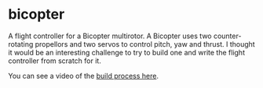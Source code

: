 # bicopter
A flight controller for a Bicopter multirotor. A Bicopter uses two counter-rotating propellors and two servos to control pitch, yaw and thrust. I thought it would be an interesting challenge to try to build one and write the flight controller from scratch for it.

You can see a video of the [build process here](https://www.youtube.com/watch?v=k6mFsGETFIA).
